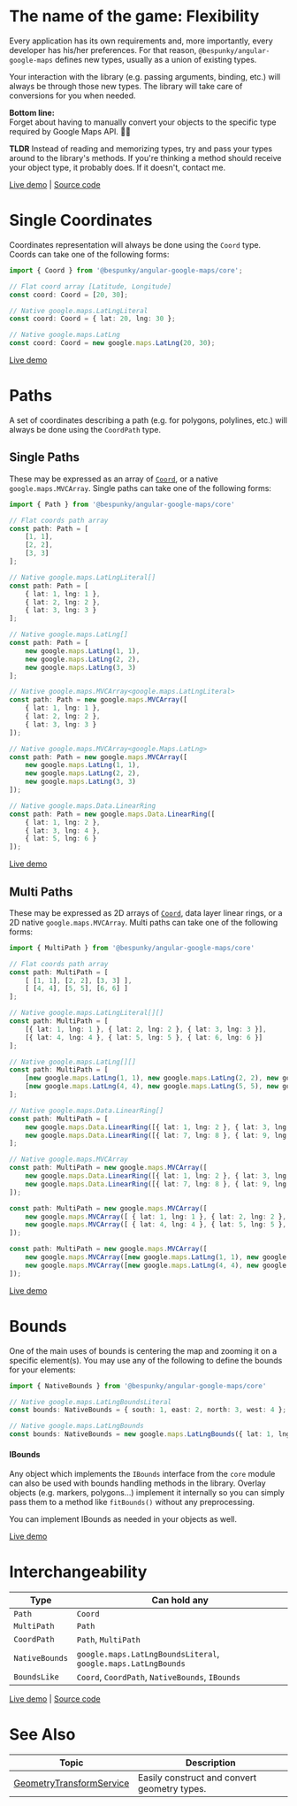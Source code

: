 # The name of the game: Flexibility
Every application has its own requirements and, more importantly, every developer has his/her preferences. For that reason, `@bespunky/angular-google-maps` defines new types, usually as a union of existing types.

Your interaction with the library (e.g. passing arguments, binding, etc.) will always be through those new types. The library will take care of conversions for you when needed.

**Bottom line:**  
Forget about having to manually convert your objects to the specific type required by Google Maps API. 🤟😎

**TLDR** Instead of reading and memorizing types, try and pass your types around to the library's methods. If you're thinking a method should receive your object type, it probably does. If it doesn't, contact me.

[Live demo](https://bs-angular-g-maps.web.app/Injectable%20Services/GeometryTransformService) | [Source code](https://github.com/BeSpunky/angular-google-maps/blob/master/projects/bespunky/angular-google-maps/core/abstraction/types/geometry.type.ts)

# Single Coordinates
Coordinates representation will always be done using the `Coord` type. Coords can take one of the following forms:
```typescript
import { Coord } from '@bespunky/angular-google-maps/core';

// Flat coord array [Latitude, Longitude]
const coord: Coord = [20, 30];

// Native google.maps.LatLngLiteral
const coord: Coord = { lat: 20, lng: 30 };

// Native google.maps.LatLng
const coord: Coord = new google.maps.LatLng(20, 30);
```

[Live demo](https://bs-angular-g-maps.web.app/Geometry%20Types/Single%20Coord)

# Paths
A set of coordinates describing a path (e.g. for polygons, polylines, etc.) will always be done using the `CoordPath` type.

## Single Paths
These may be expressed as an array of [`Coord`](#single-coordinates), or a native `google.maps.MVCArray`. Single paths can take one of the following forms:

```typescript
import { Path } from '@bespunky/angular-google-maps/core'

// Flat coords path array
const path: Path = [
    [1, 1],
    [2, 2],
    [3, 3]
];

// Native google.maps.LatLngLiteral[]
const path: Path = [
    { lat: 1, lng: 1 },
    { lat: 2, lng: 2 },
    { lat: 3, lng: 3 }
];

// Native google.maps.LatLng[]
const path: Path = [
    new google.maps.LatLng(1, 1),
    new google.maps.LatLng(2, 2),
    new google.maps.LatLng(3, 3)
];

// Native google.maps.MVCArray<google.maps.LatLngLiteral>
const path: Path = new google.maps.MVCArray([
    { lat: 1, lng: 1 },
    { lat: 2, lng: 2 },
    { lat: 3, lng: 3 }
]);

// Native google.maps.MVCArray<google.Maps.LatLng>
const path: Path = new google.maps.MVCArray([
    new google.maps.LatLng(1, 1),
    new google.maps.LatLng(2, 2),
    new google.maps.LatLng(3, 3)
]);

// Native google.maps.Data.LinearRing
const path: Path = new google.maps.Data.LinearRing([
    { lat: 1, lng: 2 },
    { lat: 3, lng: 4 },
    { lat: 5, lng: 6 }
]);
```

[Live demo](https://bs-angular-g-maps.web.app/Geometry%20Types/Single%20Paths)

## Multi Paths
These may be expressed as 2D arrays of [`Coord`](#single-coordinates), data layer linear rings, or a 2D native `google.maps.MVCArray`. Multi paths can take one of the following forms:

```typescript
import { MultiPath } from '@bespunky/angular-google-maps/core'

// Flat coords path array
const path: MultiPath = [
    [ [1, 1], [2, 2], [3, 3] ],
    [ [4, 4], [5, 5], [6, 6] ]
];

// Native google.maps.LatLngLiteral[][]
const path: MultiPath = [
    [{ lat: 1, lng: 1 }, { lat: 2, lng: 2 }, { lat: 3, lng: 3 }],
    [{ lat: 4, lng: 4 }, { lat: 5, lng: 5 }, { lat: 6, lng: 6 }]
];

// Native google.maps.LatLng[][]
const path: MultiPath = [
    [new google.maps.LatLng(1, 1), new google.maps.LatLng(2, 2), new google.maps.LatLng(3, 3)],
    [new google.maps.LatLng(4, 4), new google.maps.LatLng(5, 5), new google.maps.LatLng(6, 6)]
];

// Native google.maps.Data.LinearRing[]
const path: MultiPath = [
    new google.maps.Data.LinearRing([{ lat: 1, lng: 2 }, { lat: 3, lng: 4 }, { lat: 5, lng: 6 } ]),
    new google.maps.Data.LinearRing([{ lat: 7, lng: 8 }, { lat: 9, lng: 10 }, { lat: 11, lng: 12 } ])
];

// Native google.maps.MVCArray
const path: MultiPath = new google.maps.MVCArray([
    new google.maps.Data.LinearRing([{ lat: 1, lng: 2 }, { lat: 3, lng: 4 }, { lat: 5, lng: 6 } ]),
    new google.maps.Data.LinearRing([{ lat: 7, lng: 8 }, { lat: 9, lng: 10 }, { lat: 11, lng: 12 } ])
]);

const path: MultiPath = new google.maps.MVCArray([
    new google.maps.MVCArray([ { lat: 1, lng: 1 }, { lat: 2, lng: 2 }, { lat: 3, lng: 3 } ]),
    new google.maps.MVCArray([ { lat: 4, lng: 4 }, { lat: 5, lng: 5 }, { lat: 6, lng: 6 } ])
]);

const path: MultiPath = new google.maps.MVCArray([
    new google.maps.MVCArray([new google.maps.LatLng(1, 1), new google.maps.LatLng(2, 2), new google.maps.LatLng(3, 3)]),
    new google.maps.MVCArray([new google.maps.LatLng(4, 4), new google.maps.LatLng(5, 5), new google.maps.LatLng(6, 6)])
]);
```
[Live demo](https://bs-angular-g-maps.web.app/Geometry%20Types/Multi%20Paths)

# Bounds
One of the main uses of bounds is centering the map and zooming it on a specific element(s). You may use any of the following to define the bounds for your elements:
```typescript
import { NativeBounds } from '@bespunky/angular-google-maps/core'

// Native google.maps.LatLngBoundsLiteral
const bounds: NativeBounds = { south: 1, east: 2, north: 3, west: 4 };

// Native google.maps.LatLngBounds
const bounds: NativeBounds = new google.maps.LatLngBounds({ lat: 1, lng: 2 }, { lat: 3, lng: 4 });
```

#### IBounds
Any object which implements the `IBounds` interface from the `core` module can also be used with bounds handling methods in the library.
Overlay objects (e.g. markers, polygons...) implement it internally so you can simply pass them to a method like `fitBounds()` without any preprocessing.

You can implement IBounds as needed in your objects as well.

[Live demo](https://bs-angular-g-maps.web.app/Geometry%20Types/Bounds)

# Interchangeability

| Type           | Can hold any                                                  |
|----------------|---------------------------------------------------------------|
| `Path`         | `Coord`                                                       |
| `MultiPath`    | `Path`                                                        |
| `CoordPath`    | `Path`, `MultiPath`                                           |
| `NativeBounds` | `google.maps.LatLngBoundsLiteral`, `google.maps.LatLngBounds` |
| `BoundsLike`   | `Coord`, `CoordPath`, `NativeBounds`, `IBounds`               |


[Live demo](https://bs-angular-g-maps.web.app/Injectable%20Services/GeometryTransformService) | [Source code](https://github.com/BeSpunky/angular-google-maps/blob/master/projects/bespunky/angular-google-maps/core/abstraction/types/geometry.type.ts)


# See Also
| Topic                                                                                                                                                                                                                     | Description                                  |
|---------------------------------------------------------------------------------------------------------------------------------------------------------------------------------------------------------------------------|----------------------------------------------|
| [GeometryTransformService](/docs/injectables/GeometryTransformService.html) | Easily construct and convert geometry types. |